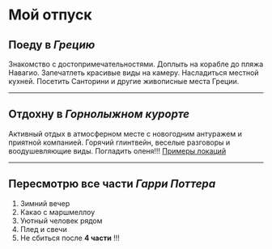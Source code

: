 # Мой отпуск

## Поеду в **_Грецию_**

Знакомство с достопримечательностями. Доплыть на корабле до пляжа Навагио. Запечатлеть красивые виды на камеру. Насладиться местной кухней. Посетить Санторини и другие живописные места Греции.
___
## Отдохну в **_Горнолыжном курорте_**

Активный отдых в атмосферном месте с новогодним антуражем и приятной компанией. Горячий глинтвейн, веселые разговоры и воодушевляющие виды. Погладить оленя!!! [Примеры локаций](https://www.elle.ru/stil-zhizni/puteshestviya/na-dorojku-luchshie-gornolyijnyie-kurortyi-mira/?ysclid=l9kk0j4cd6873325639)
___
## Пересмотрю все части **_Гарри Поттера_**

1. Зимний вечер
2. Какао с маршмеллоу
3. Уютный человек рядом
5. Плед и свечи
6. Не сбиться после **4 части** !!!

